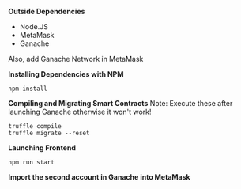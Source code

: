 **Outside Dependencies**
- Node.JS
- MetaMask
- Ganache

Also, add Ganache Network in MetaMask

**Installing Dependencies with NPM**
```
npm install
```

**Compiling and Migrating Smart Contracts**
Note: Execute these after launching Ganache otherwise it won't work!

```
truffle compile
truffle migrate --reset
```

**Launching Frontend**
```
npm run start
```

**Import the second account in Ganache into MetaMask**